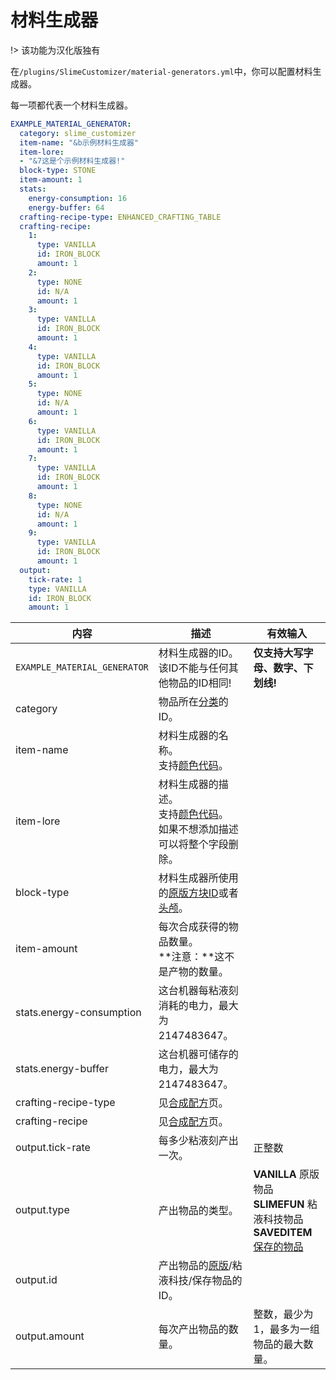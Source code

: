 # 材料生成器

!> 该功能为汉化版独有

在`/plugins/SlimeCustomizer/material-generators.yml`中，你可以配置材料生成器。

每一项都代表一个材料生成器。

```yaml
EXAMPLE_MATERIAL_GENERATOR:
  category: slime_customizer
  item-name: "&b示例材料生成器"
  item-lore:
  - "&7这是个示例材料生成器!"
  block-type: STONE
  item-amount: 1
  stats:
    energy-consumption: 16
    energy-buffer: 64
  crafting-recipe-type: ENHANCED_CRAFTING_TABLE
  crafting-recipe:
    1:
      type: VANILLA
      id: IRON_BLOCK
      amount: 1
    2:
      type: NONE
      id: N/A
      amount: 1
    3:
      type: VANILLA
      id: IRON_BLOCK
      amount: 1
    4:
      type: VANILLA
      id: IRON_BLOCK
      amount: 1
    5:
      type: NONE
      id: N/A
      amount: 1
    6:
      type: VANILLA
      id: IRON_BLOCK
      amount: 1
    7:
      type: VANILLA
      id: IRON_BLOCK
      amount: 1
    8:
      type: NONE
      id: N/A
      amount: 1
    9:
      type: VANILLA
      id: IRON_BLOCK
      amount: 1
  output:
    tick-rate: 1
    type: VANILLA
    id: IRON_BLOCK
    amount: 1
```
| 内容 | 描述 | 有效输入 |
| --- | ----------- | ----------------- |
| `EXAMPLE_MATERIAL_GENERATOR` | 材料生成器的ID。<br>该ID不能与任何其他物品的ID相同! | **仅支持大写字母、数字、下划线!** |
| category | 物品所在[分类](./Categories)的ID。 |
| item-name | 材料生成器的名称。<br>支持[颜色代码](./Color-codes)。 |
| item-lore | 材料生成器的描述。<br>支持[颜色代码](./Color-codes)。<br>如果不想添加描述可以将整个字段删除。 |
| block-type | 材料生成器所使用的[原版方块ID](https://hub.spigotmc.org/javadocs/spigot/org/bukkit/Material.html)或者[头颅](./Skull-items)。 |
| item-amount | 每次合成获得的物品数量。<br>**注意：**这不是产物的数量。 |
| stats.energy-consumption | 这台机器每粘液刻消耗的电力，最大为 2147483647。 |
| stats.energy-buffer | 这台机器可储存的电力，最大为 2147483647。 |
| crafting-recipe-type | 见[合成配方](./Crafting-Recipe)页。 |
| crafting-recipe | 见[合成配方](./Crafting-Recipe)页。 |
| output.tick-rate | 每多少粘液刻产出一次。 | 正整数 |
| output.type | 产出物品的类型。 | **VANILLA** 原版物品 <br> **SLIMEFUN** 粘液科技物品 <br>**SAVEDITEM** [保存的物品](./Saved-Items) |
| output.id | 产出物品的[原版](https://hub.spigotmc.org/javadocs/spigot/org/bukkit/Material.html)/粘液科技/保存物品的ID。 |
| output.amount | 每次产出物品的数量。 | 整数，最少为1，最多为一组物品的最大数量。 |

